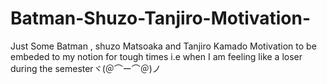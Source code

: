 # Batman-Shuzo-Tanjiro-Motivation-
Just Some Batman , shuzo Matsoaka and Tanjiro Kamado Motivation to be embeded to my notion for tough times i.e when I am feeling like a loser during the 
semesterヾ(＠⌒ー⌒＠)ノ
